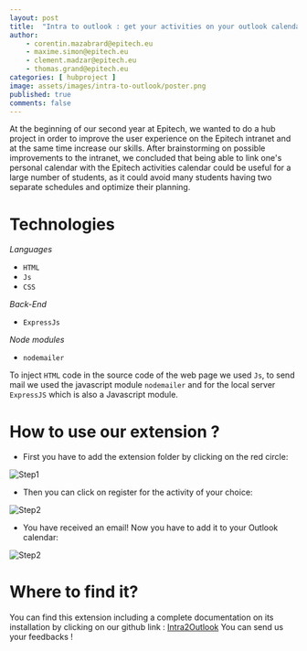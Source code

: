 ```yaml
---
layout: post
title:  "Intra to outlook : get your activities on your outlook calendar"
author:
    - corentin.mazabrard@epitech.eu
    - maxime.simon@epitech.eu
    - clement.madzar@epitech.eu
    - thomas.grand@epitech.eu
categories: [ hubproject ]
image: assets/images/intra-to-outlook/poster.png
published: true
comments: false
---
```


At the beginning of our second year at Epitech, we wanted to do a hub project in order to improve the user experience on the Epitech intranet and at the same time increase our skills. After brainstorming on possible improvements to the intranet, we concluded that being able to link one's personal calendar with the Epitech activities calendar could be useful for a large number of students, as it could avoid many students having two separate schedules and optimize their planning.

# Technologies

*Languages*
- `HTML`
- `Js`
- `CSS`

*Back-End*
- `ExpressJs`

*Node modules*
- `nodemailer`

To inject `HTML` code in the source code of the web page we used `Js`, to send mail we used the javascript module `nodemailer` and for the local server `ExpressJS` which is also a Javascript module.

# How to use our extension ?

* First you have to add the extension folder by clicking on the red circle:

![Step1](etape1.png)

* Then you can click on register for the activity of your choice:

![Step2](etape2.png)

* You have received an email! Now you have to add it to your Outlook calendar:

![Step2](etape3.png)

# Where to find it?

You can find this extension including a complete documentation on its installation by clicking on our github link : [Intra2Outlook](https://github.com/CorentinMaz/intra2outlook)
You can send us your feedbacks !
